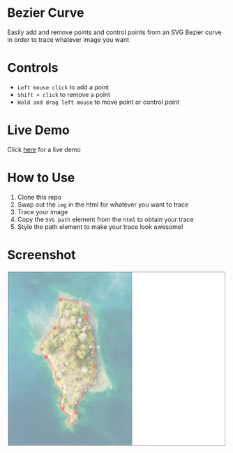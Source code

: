 # Bezier Curve

Easily add and remove points and control points from an SVG Bezier curve in order to trace whatever image you want

# Controls

- `Left mouse click` to add a point
- `Shift + click` to remove a point
- `Hold and drag left mouse` to move point or control point

# Live Demo

Click [here]() for a live demo

# How to Use

1. Clone this repo
2. Swap out the `img` in the html for whatever you want to trace
3. Trace your image
4. Copy the `SVG path` element from the `html` to obtain your trace
5. Style the path element to make your trace look awesome!

# Screenshot

![](./screenshot.png)
